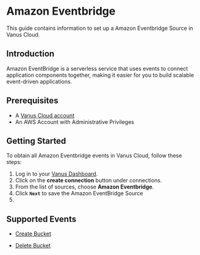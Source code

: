# Amazon Eventbridge

This guide contains information to set up a Amazon Eventbridge Source in Vanus Cloud.

## Introduction

Amazon EventBridge is a serverless service that uses events to connect application components together, making it easier for you to build scalable event-driven applications.

## Prerequisites

- A [Vanus Cloud account](https://cloud.vanus.ai)
- An AWS Account with Administrative Privileges

## Getting Started

To obtain all Amazon Eventbridge events in Vanus Cloud, follow these steps:

1. Log in to your [Vanus Dashboard](https://cloud.vanus.ai/dashboard).
2. Click on the **create connection** button under connections.
3. From the list of sources, choose **Amazon Eventbridge**.
4. Click **`Next`** to save the Amazon EventBridge Source
5. [](images/eventbridge.png)

## Supported Events

- [Create Bucket](events.md#create-bucket)

- [Delete Bucket](events.md#delete-bucket)
